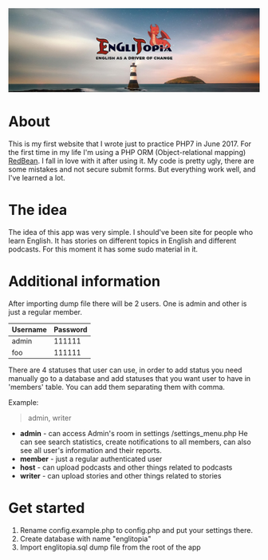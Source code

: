 <img src="https://raw.githubusercontent.com/SerhiiCho/englitopia/master/media/img/banner1.jpg" style="text-align:center">

# About

This is my first website that I wrote just to practice PHP7 in June 2017. For the first time in my life I'm using a PHP ORM (Object-relational mapping) [RedBean](https://www.redbeanphp.com/index.php). I fall in love with it after using it. My code is pretty ugly, there are some mistakes and not secure submit forms. But everything work well, and I've learned a lot.

# The idea

The idea of this app was very simple. I should've been site for people who learn English. It has stories on different topics in English and different podcasts. For this moment it has some sudo material in it.

# Additional information
After importing dump file there will be 2 users. One is admin and other is just a regular member.

| Username | Password |
|----------|----------|
|  admin   |  111111  |
|   foo    |  111111  |

There are 4 statuses that user can use, in order to add status you need manually go to a database and add statuses that you want user to have in 'members' table. You can add them separating them with comma.

Example:
> admin, writer

* **admin** - can access Admin's room in settings /settings_menu.php He can see search statistics, create notifications to all members, can also see all user's information and their reports.
* **member** - just a regular authenticated user
* **host** - can upload podcasts and other things related to podcasts
* **writer** - can upload stories and other things related to stories

# Get started

1. Rename config.example.php to config.php and put your settings there.
2. Create database with name "englitopia"
3. Import englitopia.sql dump file from the root of the app
